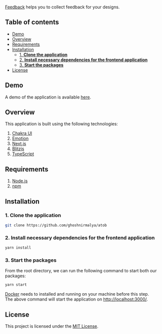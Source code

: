 [Feedback](https://feedback-alpha.vercel.app/) helps you to collect feedback for your designs.

## Table of contents

<!-- START doctoc generated TOC please keep comment here to allow auto update -->
<!-- DON'T EDIT THIS SECTION, INSTEAD RE-RUN doctoc TO UPDATE -->

- [Demo](#demo)
- [Overview](#overview)
- [Requirements](#requirements)
- [Installation](#installation)
  - [1. **Clone the application**](#1-clone-the-application)
  - [2. **Install necessary dependencies for the frontend application**](#2-install-necessary-dependencies-for-the-frontend-application)
  - [3. **Start the packages**](#3-start-the-packages)
- [License](#license)

<!-- END doctoc generated TOC please keep comment here to allow auto update -->

## Demo

A demo of the application is available [here](https://feedback-alpha.vercel.app/).

## Overview

This application is built using the following technologies:

1. [Chakra UI](https://chakra-ui.com/)
2. [Emotion](https://emotion.sh/)
3. [Next.js](https://nextjs.org/)
4. [Blitzjs](https://blitzjs.com/)
5. [TypeScript](https://www.typescriptlang.org/)

## Requirements

1. [Node.js](https://nodejs.org/)
2. [npm](https://www.npmjs.com/)

## Installation

### 1. **Clone the application**

```sh
git clone https://github.com/ghoshnirmalya/atob
```

### 2. **Install necessary dependencies for the frontend application**

```sh
yarn install
```

### 3. **Start the packages**

From the root directory, we can run the following command to start both our packages:

```sh
yarn start
```

[Docker](https://www.docker.com/) needs to installed and running on your machine before this step. The above command will start the application on [http://localhost:3000/](http://localhost:3000).

## License

This project is licensed under the [MIT License](https://opensource.org/licenses/MIT).
